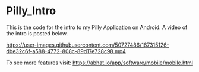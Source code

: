 # Pilly_Intro
  This is the code for the intro to my Pilly Application on Android. A video of the intro is posted below.
  
  https://user-images.githubusercontent.com/50727486/167315126-dbe32c6f-a588-4772-808c-89d17e728c98.mp4

To see more features visit:
https://abhat.io/app/software/mobile/mobile.html
